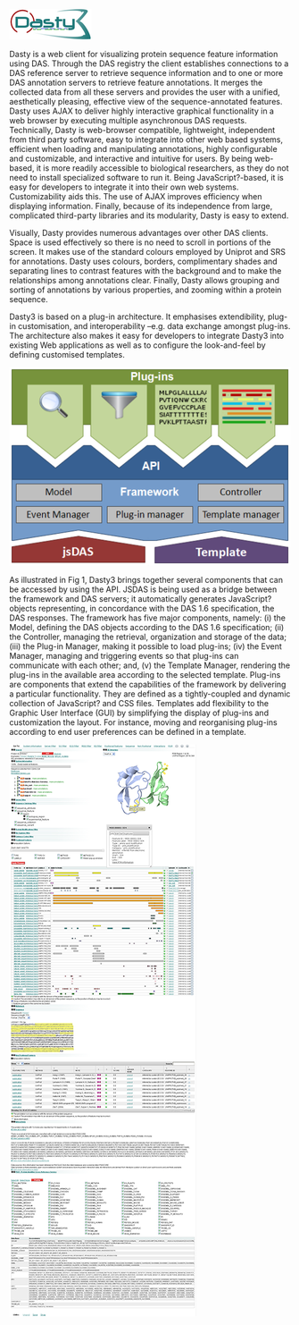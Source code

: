 ![Dasty3 logo](https://raw.githubusercontent.com/jmvillaveces/dasty/wiki/img/logo.png)

Dasty is a web client for visualizing protein sequence feature information using DAS. Through the DAS registry the client establishes connections to a DAS reference server to retrieve sequence information and to one or more DAS annotation servers to retrieve feature annotations. It merges the collected data from all these servers and provides the user with a unified, aesthetically pleasing, effective view of the sequence-annotated features. Dasty uses AJAX to deliver highly interactive graphical functionality in a web browser by executing multiple asynchronous DAS requests. Technically, Dasty is web-browser compatible, lightweight, independent from third party software, easy to integrate into other web based systems, efficient when loading and manipulating annotations, highly configurable and customizable, and interactive and intuitive for users. By being web-based, it is more readily accessible to biological researchers, as they do not need to install specialized software to run it. Being JavaScript?-based, it is easy for developers to integrate it into their own web systems. Customizability aids this. The use of AJAX improves efficiency when displaying information. Finally, because of its independence from large, complicated third-party libraries and its modularity, Dasty is easy to extend.

Visually, Dasty provides numerous advantages over other DAS clients. Space is used effectively so there is no need to scroll in portions of the screen. It makes use of the standard colours employed by Uniprot and SRS for annotations. Dasty uses colours, borders, complimentary shades and separating lines to contrast features with the background and to make the relationships among annotations clear. Finally, Dasty allows grouping and sorting of annotations by various properties, and zooming within a protein sequence.

Dasty3 is based on a plug-in architecture. It emphasises extendibility, plug-in customisation, and interoperability –e.g. data exchange amongst plug-ins. The architecture also makes it easy for developers to integrate Dasty3 into existing Web applications as well as to configure the look-and-feel by defining customised templates.

![Figure1](https://raw.githubusercontent.com/jmvillaveces/dasty/wiki/img/dasty3_figure_paper.png)

As illustrated in Fig 1, Dasty3 brings together several components that can be accessed by using the API. JSDAS is being used as a bridge between the framework and DAS servers; it automatically generates JavaScript? objects representing, in concordance with the DAS 1.6 specification, the DAS responses. The framework has five major components, namely: (i) the Model, defining the DAS objects according to the DAS 1.6 specification; (ii) the Controller, managing the retrieval, organization and storage of the data; (iii) the Plug-in Manager, making it possible to load plug-ins; (iv) the Event Manager, managing and triggering events so that plug-ins can communicate with each other; and, (v) the Template Manager, rendering the plug-ins in the available area according to the selected template. Plug-ins are components that extend the capabilities of the framework by delivering a particular functionality. They are defined as a tightly-coupled and dynamic collection of JavaScript? and CSS files. Templates add flexibility to the Graphic User Interface (GUI) by simplifying the display of plug-ins and customization the layout. For instance, moving and reorganising plug-ins according to end user preferences can be defined in a template.

![Figure2](https://raw.githubusercontent.com/jmvillaveces/dasty/wiki/img/Dasty3_2011-03-09_small2.png)
